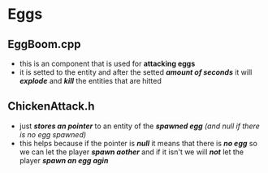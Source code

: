 # Eggs
## EggBoom.cpp
- this is an component that is used for **attacking eggs**
- it is setted to the entity and after the setted ***amount of seconds*** it will ***explode*** and ***kill*** the entities that are hitted
## ChickenAttack.h
- just ***stores an pointer*** to an entity of the ***spawned egg*** _(and null if there is no egg spawned)_
- this helps because if the pointer is ***null*** it means that there is ***no egg*** so we can let the player ***spawn aother*** and if it isn't we will ***not*** let the player ***spawn an egg agin***

